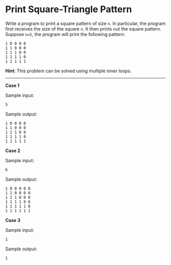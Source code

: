 # Print Square-Triangle Pattern

Write a program to print a square pattern of size `n`.
In particular, the program first receives the size of the square `n`. It then prints out the square pattern.
Suppose `n=5`, the program will print the following pattern:

```
1 0 0 0 0 
1 1 0 0 0 
1 1 1 0 0 
1 1 1 1 0 
1 1 1 1 1
```

**Hint**: This problem can be solved using multiple inner loops.

<hr>

**Case 1**

Sample input:
```
5
```
Sample output:
```
1 0 0 0 0 
1 1 0 0 0 
1 1 1 0 0 
1 1 1 1 0 
1 1 1 1 1 
```

**Case 2**

Sample input:
```
6
```
Sample output:
```
1 0 0 0 0 0 
1 1 0 0 0 0 
1 1 1 0 0 0 
1 1 1 1 0 0 
1 1 1 1 1 0 
1 1 1 1 1 1 
```

**Case 3**

Sample input:
```
1
```
Sample output:
```
1 
```
